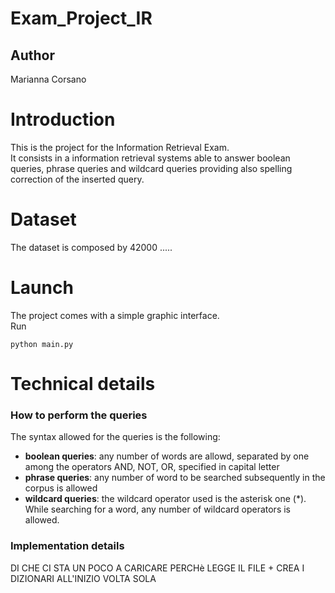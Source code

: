 # Exam_Project_IR

## Author 
Marianna Corsano

Introduction
=============
This is the project for the Information Retrieval Exam.  
It consists in a information retrieval systems able to answer boolean queries, phrase queries and wildcard queries providing also spelling correction of the inserted query.

Dataset
=======
The dataset is composed by 42000 .....

Launch
======
The project comes with a simple graphic interface.  
Run 
```
python main.py
```

Technical details
=================

### How to perform the queries
The syntax allowed for the queries is the following:
* **boolean queries**: any number of words are allowd, separated by one among the operators AND, NOT, OR, specified in capital letter
* **phrase queries**: any number of word to be searched subsequently in the corpus is allowed
* **wildcard queries**: the wildcard operator used is the asterisk one (\*). While searching for a word, any number of wildcard operators is allowed.  
### Implementation details
DI CHE CI STA UN POCO A CARICARE PERCHè LEGGE IL FILE + CREA I DIZIONARI ALL'INIZIO VOLTA SOLA
